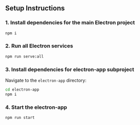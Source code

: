 ## Setup Instructions

### 1. Install dependencies for the main Electron project
```sh
npm i
```

### 2. Run all Electron services
```sh
npm run serve:all
```

### 3. Install dependencies for electron-app subproject
Navigate to the `electron-app` directory:
```sh
cd electron-app
npm i
```

### 4. Start the electron-app
```sh
npm run start
```

